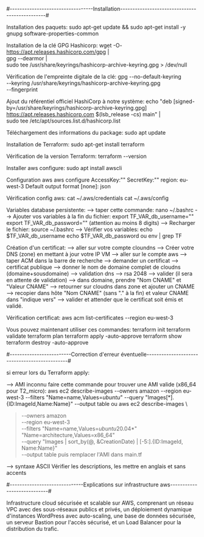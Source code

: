#----------------------------------Installation-----------------------------------------------#

Installation des paquets:
sudo apt-get update && sudo apt-get install -y gnupg software-properties-common


Installation de la clé GPG Hashicorp:
wget -O- https://apt.releases.hashicorp.com/gpg | \
gpg --dearmor | \
sudo tee /usr/share/keyrings/hashicorp-archive-keyring.gpg > /dev/null


Vérification de l'empreinte digitale de la clé:
gpg --no-default-keyring \
--keyring /usr/share/keyrings/hashicorp-archive-keyring.gpg \
--fingerprint


Ajout du référentiel officiel HashiCorp à notre système:
echo "deb [signed-by=/usr/share/keyrings/hashicorp-archive-keyring.gpg] \
https://apt.releases.hashicorp.com $(lsb_release -cs) main" | \
sudo tee /etc/apt/sources.list.d/hashicorp.list


Téléchargement des informations du package:
sudo apt update


Installation de Terraform:
sudo apt-get install terraform


Vérification de la version Terraform:
terraform --version

Installer aws configure:
sudo apt  install awscli

Configuration aws
aws configure
AccessKey:""
SecretKey:""
region: eu-west-3
Default output format [none]: json

Vérification config aws:
cat ~/.aws/credentials
cat ~/.aws/config

Variables database persistente:
--> taper cette commande:
nano ~/.bashrc
--> Ajouter vos variables à la fin du fichier:
export TF_VAR_db_username=""
export TF_VAR_db_password="" (attention au moins 8 digits)
--> Recharger le fichier:
source ~/.bashrc
--> Vérifier vos variables:
echo $TF_VAR_db_username
echo $TF_VAR_db_password
ou
env | grep TF

Création d'un certificat:
--> aller sur votre compte cloundns
--> Créer votre DNS (zone) en mettant à jour votre IP VM
--> aller sur le compte aws
--> taper ACM dans la barre de recherche
--> demander un certificat
--> certificat publique
--> donner le nom de domaine complet de cloudns (domaine+sousdomaine)
--> validation dns
--> rsa 2048
--> valider (il sera en attente de validation)
--> dans domaine, prendre "Nom CNAME" et "Valeur CNAME"
--> retourner sur cloudns dans zone et ajouter un CNAME
--> recopier dans hôte "Nom CNAME" (sans "." à la fin) et valeur CNAME dans "indique vers"
--> valider et attender que le certificat soit émis et validé.

Vérification certificat:
aws acm list-certificates --region eu-west-3

Vous pouvez maintenant utiliser ces commandes:
terraform init
terraform validate
terraform plan
terraform apply -auto-approve
terraform show
terraform destroy -auto-approve

#-------------------------Correction d'erreur éventuelle----------------------------------------------#

si erreur lors du Terraform apply:

--> AMI inconnu
faire cette commande pour trouver une AMI valide (x86_64 pour T2_micro):
aws ec2 describe-images --owners amazon --region eu-west-3 --filters "Name=name,Values=*ubuntu*" --query "Images[*].{ID:ImageId,Name:Name}" --output table
ou
aws ec2 describe-images \
>   --owners amazon \
>   --region eu-west-3 \
>   --filters "Name=name,Values=*ubuntu*20.04*" "Name=architecture,Values=x86_64" \
>   --query "Images | sort_by(@, &CreationDate) | [-5:].{ID:ImageId, Name:Name}" \
>   --output table
puis remplacer l'AMI dans main.tf

--> syntaxe ASCII
Vérifier les descriptions, les mettre en anglais et sans accents

#------------------------------Explications sur infrastructure aws----------------------------#

Infrastructure cloud sécurisée et scalable sur AWS, comprenant un réseau VPC avec des sous-réseaux publics
et privés, un déploiement dynamique d'instances WordPress avec auto-scaling, une base de données sécurisée,
un serveur Bastion pour l'accès sécurisé, et un Load Balancer pour la distribution du trafic.




